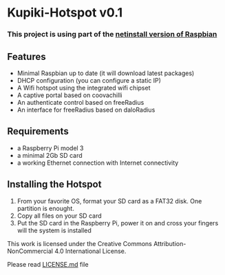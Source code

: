 # Kupiki-Hotspot v0.1

### This project is using part of the [netinstall version of Raspbian](https://github.com/debian-pi/raspbian-ua-netinst)

## Features
- Minimal Raspbian up to date (it will download latest packages)
- DHCP configuration (you can configure a static IP)
- A Wifi hotspot using the integrated wifi chipset
- A captive portal based on coovachilli
- An authenticate control based on freeRadius
- An interface for freeRadius based on daloRadius

## Requirements
- a Raspberry Pi model 3
- a minimal 2Gb SD card
- a working Ethernet connection with Internet connectivity

## Installing the Hotspot
1. From your favorite OS, format your SD card as a FAT32 disk. One partition is enought.
2. Copy all files on your SD card
3. Put the SD card in the Raspberry Pi, power it on and cross your fingers will the system is installed

This work is licensed under the Creative Commons Attribution-NonCommercial 4.0 International License.

Please read [LICENSE.md](LICENSE.md) file